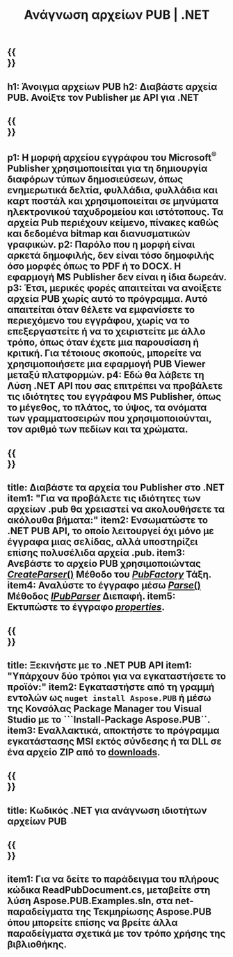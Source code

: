 ﻿---
translation: true
template: /_templates/reader-net.md
title: Ανάγνωση αρχείων PUB | .NET
description: Ανοίξτε τα αρχεία του Publisher μέσω προγραμματισμού. Λύση C# .NET API για ανάγνωση ιδιοτήτων PUB. Χρησιμοποιήστε το για να ενσωματωθείτε στο έργο σας.
url: /net/read-pub-file/
metakeywords: άνοιγμα αρχείου pub .net, προβολή αρχείων εκδότη c#, ανάγνωση αρχείων εκδότη, πρόγραμμα προβολής εκδότη για c#, πρόγραμμα ανάγνωσης μορφής pub, πρόγραμμα ανοίγματος αρχείων pub
family: pub
platformtag: net
---

{{<section banner>}}
---
h1: Άνοιγμα αρχείων PUB
h2: Διαβάστε αρχεία PUB. Ανοίξτε τον Publisher με API για .NET
---

{{<section overview>}}
---
p1: Η μορφή αρχείου εγγράφου του Microsoft<sup>®</sup> Publisher χρησιμοποιείται για τη δημιουργία διαφόρων τύπων δημοσιεύσεων, όπως ενημερωτικά δελτία, φυλλάδια, φυλλάδια και καρτ ποστάλ και χρησιμοποιείται σε μηνύματα ηλεκτρονικού ταχυδρομείου και ιστότοπους. Τα αρχεία Pub περιέχουν κείμενο, πίνακες καθώς και δεδομένα bitmap και διανυσματικών γραφικών.
p2: Παρόλο που η μορφή είναι αρκετά δημοφιλής, δεν είναι τόσο δημοφιλής όσο μορφές όπως το PDF ή το DOCX. Η εφαρμογή MS Publisher δεν είναι η ίδια δωρεάν.
p3: Έτσι, μερικές φορές απαιτείται να ανοίξετε αρχεία PUB χωρίς αυτό το πρόγραμμα. Αυτό απαιτείται όταν θέλετε να εμφανίσετε το περιεχόμενο του εγγράφου, χωρίς να το επεξεργαστείτε ή να το χειριστείτε με άλλο τρόπο, όπως όταν έχετε μια παρουσίαση ή κριτική. Για τέτοιους σκοπούς, μπορείτε να χρησιμοποιήσετε μια εφαρμογή PUB Viewer μεταξύ πλατφορμών.
p4: Εδώ θα λάβετε τη Λύση .NET API που σας επιτρέπει να προβάλετε τις ιδιότητες του εγγράφου MS Publisher, όπως το μέγεθος, το πλάτος, το ύψος, τα ονόματα των γραμματοσειρών που χρησιμοποιούνται, τον αριθμό των πεδίων και τα χρώματα.
---

{{<section feature1>}}
---
title: Διαβάστε τα αρχεία του Publisher στο .NET
item1: "Για να προβάλετε τις ιδιότητες των αρχείων .pub θα χρειαστεί να ακολουθήσετε τα ακόλουθα βήματα:"
item2: Ενσωματώστε το .NET PUB API, το οποίο λειτουργεί όχι μόνο με έγγραφα μιας σελίδας, αλλά υποστηρίζει επίσης πολυσέλιδα αρχεία .pub.
item3: Ανεβάστε το αρχείο PUB χρησιμοποιώντας [*CreateParser*()](https://reference.aspose.com/pub/net/aspose.pub/pubfactory/methods/createparser/index) Μέθοδο του [*PubFactory*](https://reference.aspose.com/pub/net/aspose.pub/pubfactory/) Τάξη.
item4: Αναλύστε το έγγραφο μέσω [*Parse*()](https://reference.aspose.com/pub/net/aspose.pub/ipubparser/methods/parse) Μέθοδος [*IPubParser*](https://reference.aspose.com/pub/net/aspose.pub/ipubparser/) Διεπαφή.
item5: Εκτυπώστε το έγγραφο [*properties*](https://reference.aspose.com/pub/net/aspose.pub/document/#properties).
---

{{<section feature2>}}
---
title: Ξεκινήστε με το .NET PUB API
item1: "Υπάρχουν δύο τρόποι για να εγκαταστήσετε το προϊόν:"
item2: Εγκαταστήστε από τη γραμμή εντολών ως ```nuget install Aspose.PUB``` ή μέσω της Κονσόλας Package Manager του Visual Studio με το ```Install-Package Aspose.PUB``.
item3: Εναλλακτικά, αποκτήστε το πρόγραμμα εγκατάστασης MSI εκτός σύνδεσης ή τα DLL σε ένα αρχείο ZIP από το [downloads](https://releases.aspose.com/pub/net/).
---

{{<section codeexample>}}
---
title: Κωδικός .NET για ανάγνωση ιδιοτήτων αρχείων PUB
---

{{<section summary>}}
---
item1: Για να δείτε το παράδειγμα του πλήρους κώδικα ReadPubDocument.cs, μεταβείτε στη λύση Aspose.PUB.Examples.sln, στα net-παραδείγματα της Τεκμηρίωσης Aspose.PUB όπου μπορείτε επίσης να βρείτε άλλα παραδείγματα σχετικά με τον τρόπο χρήσης της βιβλιοθήκης.
---